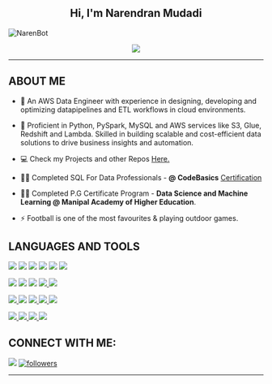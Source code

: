 <h2 align="center">Hi, I'm Narendran Mudadi</h2>

<p align="left"> <img src="https://komarev.com/ghpvc/?username=NarenBot&style=plastic&label=Profile+Views" alt="NarenBot"> </p>

<div align='center'>
<img src='https://readme-typing-svg.herokuapp.com?font=Zen+Dots&size=24&color=187DAD&background=A3E8FF00&center=true&lines=Senior+Data+Engineer;Data+Science;Data+Enthusiast'/>
</div>
<hr>

## **ABOUT ME**

- 🔭 An AWS Data Engineer with experience in designing, developing and optimizing datapipelines and ETL workflows in cloud environments.

- 🌱 Proficient in Python, PySpark, MySQL and AWS services like S3, Glue, Redshift and Lambda. Skilled in building scalable and cost-efficient data solutions to drive business insights and automation.

- 💻 Check my Projects and other Repos [Here.](https://github.com/NarenBot/Real-Time_Stock_Analytics_with_Kafka_and_AWS)

- 👨‍💻 Completed SQL For Data Professionals - **@ CodeBasics** [Certification](https://codebasics.io/certificate/CB-50-280891)
  
- 👨‍💻 Completed P.G Certificate Program - **Data Science and Machine Learning @ Manipal Academy of Higher Education**.

- ⚡ Football is one of the most favourites & playing outdoor games.

## **LANGUAGES AND TOOLS**

<p align="left"> 
<a href="https://www.python.org" target="_blank"> <img src="https://img.shields.io/badge/python-3670A0?style=for-the-badge&logo=python&logoColor=green"/></a>
<a href="https://spark.apache.org/docs/latest/api/python/index.html" target="_blank"> <img src="https://img.shields.io/badge/PySpark-3670A0?style=for-the-badge&logo=apachespark&logoColor=orange"/></a>
<a href="https://pandas.pydata.org/" target="_blank"> <img src="https://img.shields.io/badge/pandas-%23150458.svg?style=for-the-badge&logo=pandas&logoColor=white"/></a> 
<a href="https://numpy.org/" target="_blank"> <img src="https://img.shields.io/badge/numpy-%23013243.svg?style=for-the-badge&logo=numpy&logoColor=white"></a>
<a href="https://scikit-learn.org/stable/" target="_blank"> <img src="https://img.shields.io/badge/scikit--learn-%23F7931E.svg?style=for-the-badge&logo=scikit-learn&logoColor=white"/></a> 
<a href="https://plotly.com/" target="_blank"> <img src="https://img.shields.io/badge/Plotly-%233F4F75.svg?style=for-the-badge&logo=plotly&logoColor=white"/></a>

<a href="https://www.jetbrains.com/pycharm/" target="_blank"> <img src="https://img.shields.io/badge/PyCharm-000000.svg?&style=for-the-badge&logo=PyCharm&logoColor=white"/></a>
<a href="https://code.visualstudio.com/" target="_blank"> <img src="https://img.shields.io/badge/Visual%20Studio%20Code-0078d7.svg?style=for-the-badge&logo=visual-studio-code&logoColor=darkblue"/></a>
<a href="https://jupyter.org/" target="_blank"> <img src="https://img.shields.io/badge/Jupyter-F37626.svg?&style=for-the-badge&logo=Jupyter&logoColor=white"/></a>
<a href="https://www.mysql.com/" target="_blank"> <img src="https://img.shields.io/badge/mysql-%2300f.svg?style=for-the-badge&logo=mysql&logoColor=black"/> </a>
<a href="https://www.mongodb.com/" target="_blank"> <img src="https://img.shields.io/badge/MongoDB-%234ea94b.svg?style=for-the-badge&logo=mongodb&logoColor=white"/></a>

<a href="https://public.tableau.com/app/profile/narendran1738" target="_blank"> <img src="https://img.shields.io/badge/Tableau-E97627?style=for-the-badge&logo=Tableau&logoColor=white"/> </a>
<a href="https://flask.palletsprojects.com/en/2.1.x/" target="_blank"> <img src="https://img.shields.io/badge/Flask-000000?style=for-the-badge&logo=flask&logoColor=white"/></a> 
<a href="https://streamlit.io/" target="_blank"> <img src="https://img.shields.io/badge/Streamlit-FF4B4B?style=for-the-badge&logo=Streamlit&logoColor=white"/> </a>
<a href="https://www.docker.com/" target="_blank"> <img src="https://img.shields.io/badge/Docker-2CA5E0?style=for-the-badge&logo=docker&logoColor=white"/> </a>
<a href="https://www.heroku.com" target="_blank"> <img src="https://img.shields.io/badge/Heroku-430098?style=for-the-badge&logo=heroku&logoColor=white"/> </a>


<a href="https://www.adobe.com/in/products/photoshop/landpa.html" target="_blank"> <img src="https://img.shields.io/badge/photoshop-%2331A8FF.svg?style=for-the-badge&logo=adobe%20photoshop&logoColor=darkblue"/> </a>
<a href="https://www.adobe.com/in/products/dreamweaver.html" target="_blank"> <img src="https://img.shields.io/badge/Dreamweaver-FF61F6.svg?style=for-the-badge&logo=Adobe%20Dreamweaver&logoColor=white"/> </a>
<a href="https://www.adobe.com/in/acrobat/complete-pdf-solution.html" target="_blank"> <img src="https://img.shields.io/badge/Acrobat%20DC-EC1C24.svg?style=for-the-badge&logo=Adobe%20Acrobat%20Reader&logoColor=white"/> </a>
<a href="https://www.microsoft.com/en-in/microsoft-365/excel" target="_blank"> <img src="https://img.shields.io/badge/Microsoft_Excel-217346?style=for-the-badge&logo=microsoft-excel&logoColor=white"/> </a> 

</p>

## **CONNECT WITH ME**:
<p align="left">
<a href = "https://www.linkedin.com/in/narendran-mudadi/"><img src="https://img.shields.io/badge/LinkedIn-0077B5?style=for-the-badge&logo=linkedin&logoColor=white"/></a>

<a href='https://github.com/NarenBot?tab=followers'>
   <img alt='followers' title='Follow Me on GitHub' src='https://custom-icon-badges.herokuapp.com/github/followers/aravind9722?color=236ad3&labelColor=1155ba&style=for-the-badge&logo=person-add&label=Follow&logoColor=white'/>
</a>
<hr>

